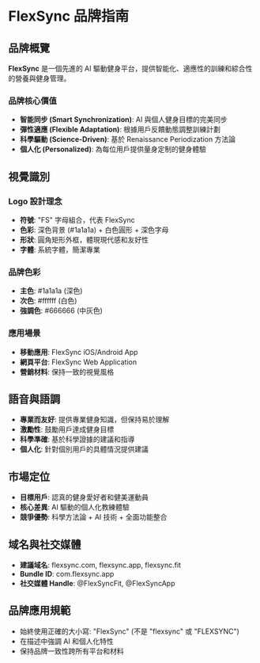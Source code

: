 # FlexSync 品牌指南

## 品牌概覽
**FlexSync** 是一個先進的 AI 驅動健身平台，提供智能化、適應性的訓練和綜合性的營養與健身管理。

### 品牌核心價值
- **智能同步 (Smart Synchronization)**: AI 與個人健身目標的完美同步
- **彈性適應 (Flexible Adaptation)**: 根據用戶反饋動態調整訓練計劃
- **科學驅動 (Science-Driven)**: 基於 Renaissance Periodization 方法論
- **個人化 (Personalized)**: 為每位用戶提供量身定制的健身體驗

## 視覺識別

### Logo 設計理念
- **符號**: "FS" 字母組合，代表 FlexSync
- **色彩**: 深色背景 (#1a1a1a) + 白色圓形 + 深色字母
- **形狀**: 圓角矩形外框，體現現代感和友好性
- **字體**: 系統字體，簡潔專業

### 品牌色彩
- **主色**: #1a1a1a (深色)
- **次色**: #ffffff (白色)
- **強調色**: #666666 (中灰色)

### 應用場景
- **移動應用**: FlexSync iOS/Android App
- **網頁平台**: FlexSync Web Application
- **營銷材料**: 保持一致的視覺風格

## 語音與語調
- **專業而友好**: 提供專業健身知識，但保持易於理解
- **激勵性**: 鼓勵用戶達成健身目標
- **科學準確**: 基於科學證據的建議和指導
- **個人化**: 針對個別用戶的具體情況提供建議

## 市場定位
- **目標用戶**: 認真的健身愛好者和健美運動員
- **核心差異**: AI 驅動的個人化教練體驗
- **競爭優勢**: 科學方法論 + AI 技術 + 全面功能整合

## 域名與社交媒體
- **建議域名**: flexsync.com, flexsync.app, flexsync.fit
- **Bundle ID**: com.flexsync.app
- **社交媒體 Handle**: @FlexSyncFit, @FlexSyncApp

## 品牌應用規範
- 始終使用正確的大小寫: "FlexSync" (不是 "flexsync" 或 "FLEXSYNC")
- 在描述中強調 AI 和個人化特性
- 保持品牌一致性跨所有平台和材料